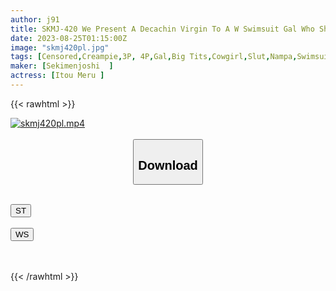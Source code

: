 ```yaml
---
author: j91
title: SKMJ-420 We Present A Decachin Virgin To A W Swimsuit Gal Who Shines Dazzlingly In The Sea Of Shonan! ? It’s Really Big (ﾟДﾟ) Summer Girls Are Also Echiechi Estrus Ww Lewd Gently Teaching SEX To Naive Dicks, "Would You Like To Do It?" Pounding Creampie FESTIVAL2
date: 2023-08-25T01:15:00Z
image: "skmj420pl.jpg"
tags: [Censored,Creampie,3P, 4P,Gal,Big Tits,Cowgirl,Slut,Nampa,Swimsuit,Virgin Man	 ]
maker: [Sekimenjoshi  ]
actress: [Itou Meru ]
---
```



{{< rawhtml >}}

<div class="video" data-videoid="aV72Om2Qeoubv8">
    <a href="javascript:;">
        <img src="https://my.j91.asia/posts/skmj420pl/skmj420pl.jpg" width="WIDTH" height="HEIGHT" alt="skmj420pl.mp4" loading="lazy">
    </a>
</div>

<script type="text/javascript" src="https://j91.asia/asset/on-demand-st.js"></script>

<br>
  <link rel="stylesheet" href="https://j91.asia/asset/bs5.css">
  
  <center>
  <button class="btn btn-primary" type="button" data-bs-toggle="collapse" data-bs-target=".multi-collapse" aria-expanded="false" aria-controls="multiCollapseExample1 multiCollapseExample2"><h2>Download</h2></button></center>
</p>
<div class="row">
  <div class="col">
    <div class="collapse multi-collapse" id="multiCollapseExample1">
      <div class="card card-body">
	      	      <br>
<div class="buttons">  
<a href="https://streamtape.to/v/aV72Om2Qeoubv8"><button class="btn-hover color-3"><i class="fa fa-download"></i> ST</button></a></div>
    </div>
  </div>
</div>
  <div class="col">
    <div class="collapse multi-collapse" id="multiCollapseExample2">
      <div class="card card-body">
	      <br>
<div class="buttons">
    <a href="https://wolfstream.tv/xmf8x0s4wcl2"><button class="btn-hover color-9"><i class="fa fa-download"></i> WS</button></a></div>
<br><br>
      </div>
    </div>
  </div>
</div>

{{< /rawhtml >}}
